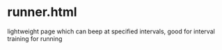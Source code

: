 # runner.html
lightweight page which can beep at specified intervals, good for interval training for running
